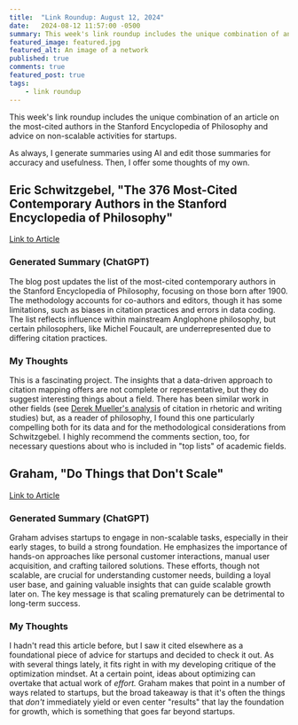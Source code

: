 ```yaml
---
title:  "Link Roundup: August 12, 2024"
date:   2024-08-12 11:57:00 -0500
summary: This week's link roundup includes the unique combination of an article on the most-cited authors in the Stanford Encyclopedia of Philosophy and advice on non-scalable activities for startups. 
featured_image: featured.jpg
featured_alt: An image of a network
published: true
comments: true
featured_post: true
tags:
    - link roundup
---
```


This week's link roundup includes the unique combination of an article on the most-cited authors in the Stanford Encyclopedia of Philosophy and advice on non-scalable activities for startups. 

As always, I generate summaries using AI and edit those summaries for
accuracy and usefulness. Then, I offer some thoughts of my own.

## Eric Schwitzgebel, "The 376 Most-Cited Contemporary Authors in the Stanford Encyclopedia of Philosophy"

[Link to
Article](https://schwitzsplinters.blogspot.com/2024/08/the-378-most-cited-contemporary-authors.html)

### Generated Summary (ChatGPT)

The blog post updates the list of the most-cited contemporary authors in
the Stanford Encyclopedia of Philosophy, focusing on those born after
1900. The methodology accounts for co-authors and editors, though it has
some limitations, such as biases in citation practices and errors in
data coding. The list reflects influence within mainstream Anglophone
philosophy, but certain philosophers, like Michel Foucault, are
underrepresented due to differing citation practices.

### My Thoughts

This is a fascinating project. The insights that a data-driven approach
to citation mapping offers are not complete or representative, but they
do suggest interesting things about a field. There has been similar work
in other fields (see [Derek Mueller's
analysis](https://derekmueller.net/rc/cv/ms/mueller-longtail-ccc.pdf) of
citation in rhetoric and writing studies) but, as a reader of
philosophy, I found this one particularly compelling both for its data
and for the methodological considerations from Schwitzgebel. I highly
recommend the comments section, too, for necessary questions about who
is included in "top lists" of academic fields.

## Graham, "Do Things that Don't Scale"

[Link to
Article](https://paulgraham.com/ds.html)

### Generated Summary (ChatGPT)

Graham advises startups to engage in non-scalable tasks, especially in
their early stages, to build a strong foundation. He emphasizes the
importance of hands-on approaches like personal customer interactions,
manual user acquisition, and crafting tailored solutions. These efforts,
though not scalable, are crucial for understanding customer needs,
building a loyal user base, and gaining valuable insights that can guide
scalable growth later on. The key message is that scaling prematurely
can be detrimental to long-term success.

### My Thoughts

I hadn't read this article before, but I saw it cited elsewhere as a
foundational piece of advice for startups and decided to check it out.
As with several things lately, it fits right in with my developing
critique of the optimization mindset. At a certain point, ideas about
optimizing can overtake that actual work of *effort.* Graham makes that
point in a number of ways related to startups, but the broad takeaway is
that it's often the things that *don't* immediately yield or even center
"results" that lay the foundation for growth, which is something that
goes far beyond startups.

